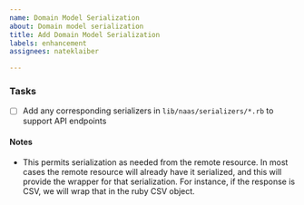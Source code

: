 ```yaml
---
name: Domain Model Serialization
about: Domain model serialization
title: Add Domain Model Serialization
labels: enhancement
assignees: nateklaiber

---
```


### Tasks

* [ ] Add any corresponding serializers in `lib/naas/serializers/*.rb` to support API endpoints

#### Notes

* This permits serialization as needed from the remote resource. In most cases the remote resource will already have it serialized, and this will provide the wrapper for that serialization. For instance, if the response is CSV, we will wrap that in the ruby CSV object.

